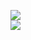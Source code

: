 [![](https://img.shields.io/badge/Made%20With-Github%20Spray-lightgrey.svg?style=for-the-badge&logo=github)](https://github.com/Annihil/github-spray#4357)  
[![](https://i.imgur.com/2DrTn0Z.gif)](https://github.com/Annihil/github-spray)